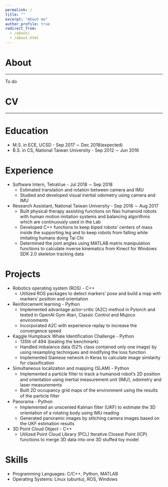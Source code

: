 ```yaml
---
permalink: /
title: ""
excerpt: "About me"
author_profile: true
redirect_from: 
  - /about/
  - /about.html
---
```

# About
--- 
To do

# CV
---  

Education
======
* M.S. in ECE, UCSD - Sep 2017 ∼ Dec 2018(expected)
* B.S. in CS, National Taiwan University - Sep 2012 ∼ Jun 2016

Experience
======
* Software Intern, TetraVue - Jul 2018 ∼ Sep 2018
  * Estimated translation and rotation between camera and IMU
  * Studied and developed visual inertial odometry using camera and IMU
* Research Assistant, National Taiwan University - Sep 2016 ∼ Aug 2017
  * Built  physical  therapy  assisting  functions  on  Nao  humanoid  robots  with  human  motion  imitation systems and balancing algorithms which are continuously used in the Lab
  * Developed C++ functions to keep biped robots’ centers of mass inside the supporting leg and to keep robots from falling while imitating humans doing Tai Chi
  * Determined  the  joint  angles  using  MATLAB  matrix  manipulation  functions  to  calculate  inverse kinematics from Kinect for Windows SDK 2.0 skeleton tracking data

Projects
======
* Robotics operating system (ROS) - C++
  * Utilized ROS packages to detect markers’ pose and build a map with markers’ position and orientation
* Reinforcement learning - Python
  * Implemented advantage actor-critic (A2C) method in Pytorch and tested in OpenAI Gym Atari, Classic Control and Mujoco environments
  * Incorporated A2C with experience replay to increase the convergence speed
* Kaggle Humpback Whale Identification Challenge - Python
  * 135th of 494 (beating the benchmark)
  * Handled imbalance data (52% class contained only one image) by using resampling techniques and modifying the loss function
  * Implemented Siamese network in Keras to calculate image similarity for classification
* Simultaneous localization and mapping (SLAM) - Python
  * Implemented a particle ﬁlter to track a humanoid robot’s 2D position and orientation using inertial measurement unit (IMU), odometry and laser measurements
  * Built 2D occupancy grid maps of the environment using the results of the particle ﬁlter
* Panorama - Python
  * Implemented an unscented Kalman ﬁlter (UKF) to estimate the 3D orientation of a rotating body using IMU reading
  * Generated panoramic images by stitching camera images based on the UKF estimation results
* 3D Point Cloud Object - C++
  * Utilized Point Cloud Library (PCL) Iterative Closest Point (ICP) functions to merge 3D data into one 3D stuffed toy model

Skills
======
* Programming Languages: C/C++, Python, MATLAB
* Operating Systems: Linux (ubuntu), ROS, Windows
